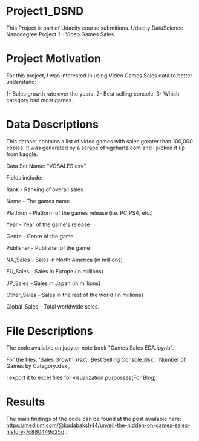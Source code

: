 # Project1_DSND
This Project is part of Udacity course submitions.
Udacity DataScience Nanodegree Project 1 - Video Games Sales.


# Project Motivation

For this project, I was interested in using Video Games Sales data to better understand:

1- Sales growth rate over the years.
2- Best selling console.
3- Which category had most games.



# Data Descriptions 

This dataset contains a list of video games with sales greater than 100,000 copies. It was generated by a scrape of vgchartz.com and i picked it up from kaggle.

Data Set Name: "VGSALES.csv",

Fields include:

   Rank - Ranking of overall sales

   Name - The games name

   Platform - Platform of the games release (i.e. PC,PS4, etc.)

   Year - Year of the game's release

   Genre - Genre of the game

   Publisher - Publisher of the game

   NA_Sales - Sales in North America (in millions)

   EU_Sales - Sales in Europe (in millions)

   JP_Sales - Sales in Japan (in millions)

   Other_Sales - Sales in the rest of the world (in millions)

   Global_Sales - Total worldwide sales.


# File Descriptions 

The code avaliable on jupyter note book "Games Sales EDA.ipynb".

For the files:
'Sales Growth.xlsx',
'Best Selling Console.xlsx',
'Number of Games by Category.xlsx',

I export it to excel files for visualization purposses(For Blog).


# Results

The main findings of the code can be found at the post available here: https://medium.com/@kudabaksh44/unveil-the-hidden-on-games-sales-history-7c880449d25d .
